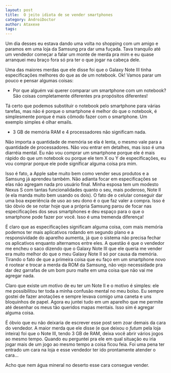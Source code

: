 ```yaml
---
layout: post
title:  O jeito idiota de se vender smartphones
category: AndroiDoctor
author: Ataxexe
tags:
---
```


Um dia desses eu estava dando uma volta no shopping com um amigo e paramos em uma loja da Samsung pra dar uma fuçada. Tava tranquilo até um vendedor começar a falar um monte de merda pra mim e eu quase arranquei meu braço fora só pra ter o que jogar na cabeça dele.

Uma das maiores merdas que ele disse foi que o Galaxy Note III tinha especificações melhores do que as de um notebook. Ok! Vamos parar um pouco e pensar algumas coisas:

- Por que alguém vai querer comparar um smartphone com um notebook? São coisas completamente diferentes pra propósitos diferentes!

Tá certo que podemos substituir o notebook pelo smartphone para várias tarefas, mas não é porque o smartphone é melhor do que o notebook, é simplesmente porque é mais cômodo fazer com o smartphone. Um exemplo simples é olhar emails.

- 3 GB de memória RAM e 4 processadores não significam nada.

Não importa a quantidade de memória se ela é lenta, o mesmo vale para a quantidade de processadores. Não vou entrar em detalhes, mas isso é uma diarréia mental. Eu não vou comprar um smartphone porque ele é mais rápido do que um notebook ou porque ele tem X ou Y de especificações, eu vou comprar porque ele pode significar alguma coisa pra mim.

Isso é fato, a Apple sabe muito bem como vender seus produtos e a Samsung já aprendeu também. Não adianta focar em especificações se elas não agregam nada pro usuário final. Minha esposa tem um modesto Nexus S com tantas funcionalidades quanto o seu, mais poderoso, Note II (e ela manda muito bem usando os dois). O fato de o celular conseguir dar uma boa experiência de uso ao seu dono é o que faz valer a compra. Isso é tão óbvio de se notar hoje que a própria Samsung parou de focar nas especificações dos seus smartphones e deu espaço para o que o smartphone pode fazer por você. Isso é uma tremenda diferença!

É claro que as especificações significam alguma coisa, com mais memória podemos ter mais aplicativos rodando em segundo plano e a responsividade do aparelho aumenta, já que o sistema não precisa fechar os aplicativos enquanto alternamos entre eles. A questão é que o vendedor me encheu o saco dizendo que o Galaxy Note III que ele queria me vender era muito melhor do que o meu Galaxy Note II só por causa da memória. Tirando o fato de que a primeira coisa que eu faço em um smartphone novo é rootear e trocar a merda da ROM da Samsung, não vejo necessidade pra dar dez garrafas de um bom puro malte em uma coisa que não vai me agregar nada.

Claro que existe um motivo de eu ter um Note II e o motivo é simples: ele me possibilitou ter toda a minha confusão mental no meu bolso. Eu sempre gostei de fazer anotações e sempre levava comigo uma caneta e uns bloquinhos de papel. Agora eu juntei tudo em um aparelho que me permite até desenhar os meus tão queridos mapas mentais. Isso sim é agregar alguma coisa.

É óbvio que eu não deixaria de escrever esse post sem zoar demais da cara do vendedor. A maior merda que ele disse (e que deixou o *futum* pela loja inteira) foi que o Note III, tendo 3 GB de RAM, deixa você abrir vários jogos ao mesmo tempo. Quando eu perguntei pra ele em qual situação eu iria jogar mais de um jogo ao mesmo tempo a coisa ficou feia. Foi uma pena ter entrado um cara na loja e esse vendedor ter ido prontamente atender o cara...

Acho que nem água mineral no deserto esse cara consegue vender.
